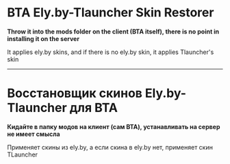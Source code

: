 # BTA Ely.by-Tlauncher Skin Restorer

**Throw it into the mods folder on the client (BTA itself), there is no point in installing it on the server**

It applies ely.by skins, and if there is no ely.by skin, it applies Tlauncher's skin

---

# Восстановщик скинов Ely.by-Tlauncher для BTA

**Кидайте в папку модов на клиент (сам BTA), устанавливать на сервер не имеет смысла**

Применяет скины из ely.by, а если скина в ely.by нет, применяет скин TLauncher
